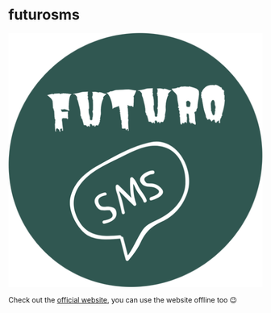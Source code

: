 # futurosms

![Logo](https://raw.githubusercontent.com/deadcoder0904/futurosms-react/master/public/favicon.ico)

Check out the [official website](https://futuro-sms.surge.sh/), you can use the website offline too 😉